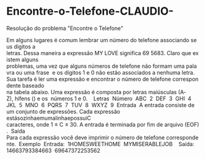 # Encontre-o-Telefone-CLAUDIO-
Resolução do problema "Encontre o Telefone"


Em alguns lugares é comum lembrar um número do telefone associando seus dígitos a  letras. Dessa maneira a expressão MY LOVE significa 69 5683. Claro que existem alguns  problemas, uma vez que alguns números de telefone não formam uma palavra ou uma frase  e os dígitos 1 e 0 não estão associados a nenhuma letra.  Sua tarefa é ler uma expressão e encontrar o número de telefone correspondente baseado  na tabela abaixo. Uma expressão é composta por letras maiúsculas (A­Z), hífens (­) e os  números 1 e 0.    Letras  Número  ABC  2  DEF  3  GHI  4  JKL  5  MNO  6 
PQRS  7  TUV  8  WXYZ  9 
Entrada  A entrada consiste de um conjunto de expressões. Cada expressão estásozinhaemumalinhaepossuiC                                     caracteres, onde 1 ≤ C ≤ 30. A entrada é terminada por fim de arquivo (EOF). 
Saída  Para cada expressão você deve imprimir o número de telefone correspondente. 
Exemplo  Entrada:  1­HOME­SWEET­HOME  MY­MISERABLE­JOB    Saída:  1­4663­79338­4663  69­647372253­562  

